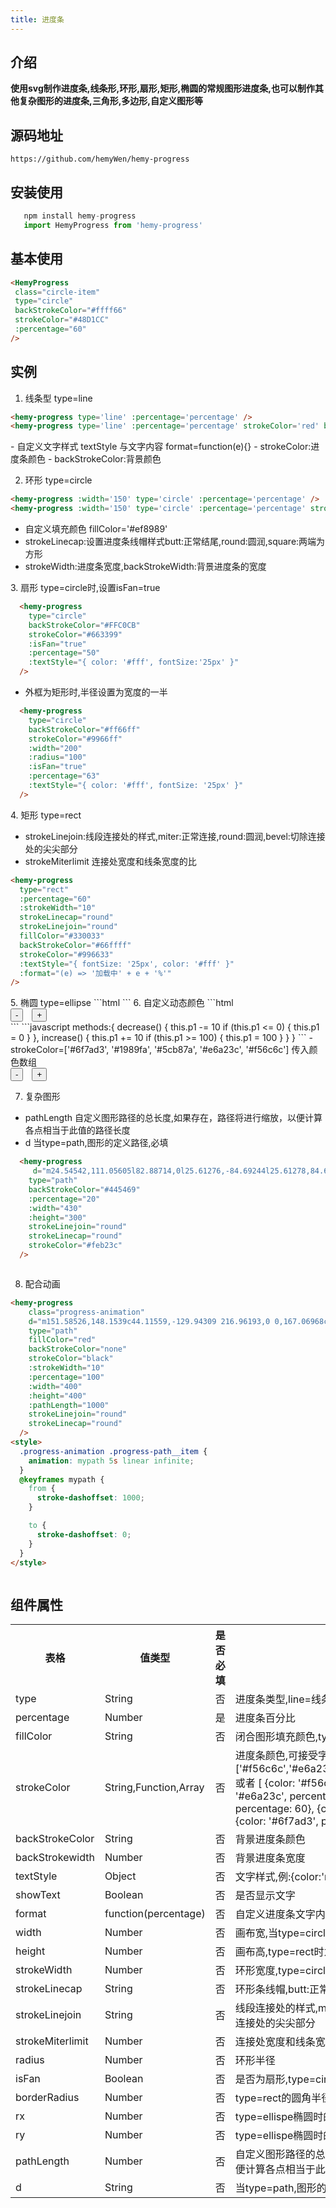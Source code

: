 ```yaml
--- 
title: 进度条
--- 
```

## 介绍
**使用svg制作进度条,线条形,环形,扇形,矩形,椭圆的常规图形进度条,也可以制作其他复杂图形的进度条,三角形,多边形,自定义图形等**
## 源码地址   
    https://github.com/hemyWen/hemy-progress
## 安装使用
```javascript
   npm install hemy-progress
   import HemyProgress from 'hemy-progress'
```
## 基本使用
```html
<HemyProgress
 class="circle-item"
 type="circle"
 backStrokeColor="#ffff66"
 strokeColor="#48D1CC"
 :percentage="60"
/>
```
## 实例
1. 线条型 type=line 
 ```html
<hemy-progress type='line' :percentage='percentage' />
<hemy-progress type='line' :percentage='percentage' strokeColor='red' backStrokeColor='green' :textStyle="{color:'#fff'}" :format="e=>'当前进度'+e+'%'" />
 ````
 <hemy-progress type='line' :percentage='percentage' />
- 自定义文字样式 textStyle 与文字内容 format=function(e){} 
- strokeColor:进度条颜色
- backStrokeColor:背景颜色

<hemy-progress style='margin-top:10px' type='line' :percentage='percentage' strokeColor='red' backStrokeColor='green' :textStyle="{color:'#fff'}" :format="e=>'当前进度'+e+'%'" />

2. 环形 type=circle

```html
<hemy-progress :width='150' type='circle' :percentage='percentage' />
<hemy-progress :width='150' type='circle' :percentage='percentage' strokeColor='green' backStrokeColor="#ffff66" fillColor='#ef8989' />
```
<hemy-progress :width='150' type='circle' :percentage='percentage'  />

- 自定义填充颜色 fillColor='#ef8989'
- strokeLinecap:设置进度条线帽样式butt:正常结尾,round:圆润,square:两端为方形
- strokeWidth:进度条宽度,backStrokeWidth:背景进度条的宽度

<hemy-progress 
    :width='150' 
    :strokeWidth='10' 
    type='circle' 
    strokeLinecap='round' 
    :percentage='percentage' 
    strokeColor='green' 
    backStrokeColor="#ffff66" 
    fillColor='#ef8989' 
/>
3. 扇形 type=circle时,设置isFan=true
```html
  <hemy-progress 
    type="circle"  
    backStrokeColor="#FFC0CB" 
    strokeColor="#663399" 
    :isFan="true" 
    :percentage="50" 
    :textStyle="{ color: '#fff', fontSize:'25px' }" 
  />
```
  <hemy-progress 
    type="circle"  
    backStrokeColor="#FFC0CB" 
    strokeColor="#663399" 
    :isFan="true" 
    :percentage="50" 
    :textStyle="{ color: '#fff', fontSize:'25px' }" 
  />
- 外框为矩形时,半径设置为宽度的一半
```html
  <hemy-progress  
    type="circle" 
    backStrokeColor="#ff66ff"  
    strokeColor="#9966ff"  
    :width="200"  
    :radius="100"  
    :isFan="true"  
    :percentage="63"  
    :textStyle="{ color: '#fff', fontSize: '25px' }" 
  />
```
  <hemy-progress  
    type="circle" 
    backStrokeColor="#ff66ff"  
    strokeColor="#9966ff"  
    :width="200"  
    :radius="100"  
    :isFan="true"  
    :percentage="63"  
    :textStyle="{ color: '#fff', fontSize: '25px' }" 
  />
4. 矩形 type=rect
- strokeLinejoin:线段连接处的样式,miter:正常连接,round:圆润,bevel:切除连接处的尖尖部分
- strokeMiterlimit 连接处宽度和线条宽度的比
```html
<hemy-progress
  type="rect"
  :percentage="60"
  :strokeWidth="10"
  strokeLinecap="round"
  strokeLinejoin="round"
  fillColor="#330033"
  backStrokeColor="#66ffff"
  strokeColor="#996633"
  :textStyle="{ fontSize: '25px', color: '#fff' }"
  :format="(e) => '加载中' + e + '%'"
/>
```
<hemy-progress type="rect" :percentage="60" :strokeWidth="10" strokeLinecap="round" strokeLinejoin="round"  fillColor="#330033" backStrokeColor="#66ffff" strokeColor="#996633" :textStyle="{ fontSize: '25px', color: '#fff' }" :format="(e) => '加载中' + e + '%'" />
5. 椭圆 type=ellipse
```html
<hemy-progress type="ellipse" backStrokeColor="#445469" :percentage="20" :width="400" />
```
<hemy-progress type="ellipse" backStrokeColor="#445469" :percentage="20" :width="400" />
6. 自定义动态颜色
```html
  <hemy-progress
    class="circle-item"
    type="circle"
    strokeLinecap="round"
    :strokeColor="['#6f7ad3', '#1989fa', '#5cb87a', '#e6a23c', '#f56c6c']"
    :percentage="p1"
    :radius="80"
    :strokeWidth="20"
    :backStrokeWidth="20"
  />
  <hemy-progress
    type="circle"
    backStrokeColor="#FFC0CB"
    :strokeColor="['#6f7ad3', '#1989fa', '#5cb87a', '#e6a23c', '#f56c6c']"
    :isFan="true"
    :percentage="p1"
    :textStyle="{ color: '#fff', fontSize: '25px' }"
  />
  <hemy-progress
    type="rect"
    :percentage="p1"
    :width="200"
    :height="100"
    :strokeWidth="10"
    :backStrokeWidth="10"
    strokeColor="#07c160"
    strokeLinecap="square"
    strokeLinejoin="miter"
    :strokeColor="['#6f7ad3', '#1989fa', '#5cb87a', '#e6a23c', '#f56c6c']"
  />
  <div>
    <button @click="decrease">-</button>
    <button style="margin-left: 10px" @click="increase">+</button>
  </div>
```
```javascript
    methods:{
        decrease() {
          this.p1 -= 10
          if (this.p1 <= 0) {
            this.p1 = 0
          }
        },
        increase() {
          this.p1 += 10
          if (this.p1 >= 100) {
            this.p1 = 100
          }
        }
    }  
```
- strokeColor=['#6f7ad3', '#1989fa', '#5cb87a', '#e6a23c', '#f56c6c']  传入颜色数组
<div style='display:flex;overflow:auto'>
  <hemy-progress
    class="circle-item"
    type="circle"
    strokeLinecap="round"
    :strokeColor="['#6f7ad3', '#1989fa', '#5cb87a', '#e6a23c', '#f56c6c']"
    :percentage="p1"
    :radius="80"
    :strokeWidth="20"
    :backStrokeWidth="20"
  />
  <hemy-progress
    type="circle"
    backStrokeColor="#FFC0CB"
    :strokeColor="['#6f7ad3', '#1989fa', '#5cb87a', '#e6a23c', '#f56c6c']"
    :isFan="true"
    :percentage="p1"
    :textStyle="{ color: '#fff', fontSize: '25px' }"
  />
  <hemy-progress
    type="rect"
    :percentage="p1"
    :width="200"
    :height="100"
    :strokeWidth="10"
    :backStrokeWidth="10"
    strokeColor="#07c160"
    strokeLinecap="square"
    strokeLinejoin="miter"
    :strokeColor="['#6f7ad3', '#1989fa', '#5cb87a', '#e6a23c', '#f56c6c']"
  />
</div>
<ClientOnly>
<div>
  <button v-on:click="decrease">- </button>
  <button style="margin-left: 10px" v-on:click="increase">+</button>
</div>
</ClientOnly>

7. 复杂图形

- pathLength  自定义图形路径的总长度,如果存在，路径将进行缩放，以便计算各点相当于此值的路径长度
- d 当type=path,图形的定义路径,必填
```html
  <hemy-progress
     d="m24.54542,111.05605l82.88714,0l25.61276,-84.69244l25.61278,84.69244l82.88713,0l-67.05698,52.34221l25.61409,84.69244l-67.05701,-52.34363l-67.057,52.34363l25.6141,-84.69244l-67.057,-52.34221l-0.00001,0z"
    type="path"
    backStrokeColor="#445469"
    :percentage="20"
    :width="430"
    :height="300"
    strokeLinejoin="round"
    strokeLinecap="round"
    strokeColor="#feb23c"
  />
```
<div style='display:flex;overflow:auto'>
  <hemy-progress
     d="m24.54542,111.05605l82.88714,0l25.61276,-84.69244l25.61278,84.69244l82.88713,0l-67.05698,52.34221l25.61409,84.69244l-67.05701,-52.34363l-67.057,52.34363l25.6141,-84.69244l-67.057,-52.34221l-0.00001,0z"
    type="path"
    backStrokeColor="#445469"
    :percentage="20"
    :width="430"
    :height="300"
    strokeLinejoin="round"
    strokeLinecap="round"
    strokeColor="#feb23c"
  />
  <hemy-progress
    d="m11.91262,141.38784l38.41213,-81.1099l102.43234,0l38.41212,81.1099l-38.41212,81.1099l-102.43234,0l-38.41213,-81.1099z"
    type="path"
    backStrokeColor="#445469"
    fillColor="#5B9BA2"
    :strokeWidth="10"
    :percentage="20"
    :width="400"
    :height="300"
    strokeLinejoin="round"
    strokeLinecap="round"
    strokeColor="#feb23c"
  />
  <hemy-progress
    d="m205.58865,207.26894c4.72522,-5.9053 9.24437,-12.71333 13.22542,-18.82466l-119.28624,-2.80423l-16.36196,24.14976l-51.83504,-2.07417c6.49499,-10.99509 13.61002,-23.91136 18.88519,-33.61275l-18.76473,-32.61405l55.30683,0l11.25319,20.37749l121.78832,0l-15.1069,-20.33188c4.66219,-6.40735 11.56197,-14.95808 15.30486,-19.44136l40.95944,51.81951l-41.05261,52.62338l-14.31579,-19.26703l0.00002,0.00001z"
    type="path"
    backStrokeColor="#445469"
    fillColor="none"
    :strokeWidth="5"
    :pathLength="2000"
    :percentage="20"
    :width="300"
    :height="300"
    strokeLinejoin="round"
    strokeLinecap="round"
    strokeColor="#feb23c"
  />
</div>

8. 配合动画

```html 
<hemy-progress
    class="progress-animation"
    d="m151.58526,148.1539c44.11559,-129.94309 216.96193,0 0,167.06968c-216.96193,-167.06968 -44.11559,-297.01277 0,-167.06968z"
    type="path"
    fillColor="red"
    backStrokeColor="none"
    strokeColor="black"
    :strokeWidth="10"
    :percentage="100"
    :width="400"
    :height="400"
    :pathLength="1000"
    strokeLinejoin="round"
    strokeLinecap="round"
  />
<style>
  .progress-animation .progress-path__item {
    animation: mypath 5s linear infinite;
  }
  @keyframes mypath {
    from {
      stroke-dashoffset: 1000;
    }

    to {
      stroke-dashoffset: 0;
    }
  }
</style>
```
<div style='display:flex;overflow:auto'>
  <hemy-progress
    class="progress-animation"
    d="m97.75122,120.76251l-13.74195,0c0,0 -10.68821,-0.98544 -13.74195,11.82507c-5.43957,9.23818 -15.60283,5.17339 -18.32257,8.86874c-3.00609,0 -9.92477,1.72446 -9.16134,5.91241c0.76344,4.18807 3.05385,4.92709 2.29031,5.91254c-0.76344,0.98544 -2.86291,21.18653 17.17747,20.69381c0,0 2.09947,5.91241 11.45164,0c0,0 2.09937,-2.21718 5.72572,1.47804c3.62645,3.69535 10.87904,6.40526 12.59685,5.91254c1.71771,-0.49272 12.59675,23.40359 12.59675,57.6468c0,34.24334 14.69632,57.89323 19.46777,59.1251c0,0 11.59472,47.66947 12.02415,90.16556c0,0 2.86291,17.9839 -9.73384,17.73748c-6.79939,7.29828 -9.80548,12.28694 -5.72582,11.82507c0,0 1.57463,3.32565 4.58062,2.9562c1.30172,-0.60006 -10.52115,10.9012 -5.72582,10.34691c0,0 2.09958,7.88329 10.30644,2.9562c0,0 12.59685,1.47817 13.74195,-8.86874c1.1452,-10.34691 1.71781,-27.16051 6.87103,-25.12818c0,0 0.76334,-82.52856 6.87093,-88.68739c0,0 30.33869,3.23257 65.27425,-23.65001c9.92477,-7.637 20.04028,-18.96935 21.75798,7.39057c1.71781,26.35992 32.44629,48.28547 36.64524,63.55934c4.19895,15.274 6.48926,9.85418 5.72572,45.82186c0,0 -7.25259,-2.21718 -12.59675,5.91254c-3.43551,4.43437 1.1452,4.43437 1.1452,4.43437c0,0 -2.67208,3.44893 5.72582,2.95633c0,0 1.1451,1.66276 6.87093,0c0,0 9.543,0.73902 8.01613,-8.86874c0,0 0.5726,-54.69073 3.43551,-51.7344c2.86291,2.9562 17.55913,20.20096 17.17737,57.6468c0,0 -6.48926,1.23174 -6.87093,10.34691c0,0 -3.24458,4.68067 1.1451,5.91254c0,0 6.15525,2.03233 8.01613,0c0,0 7.8254,3.44893 8.01613,-8.86887c0.19083,-12.31766 -6.29832,-55.06004 -3.43541,-65.03738c0,0 -24.62099,-18.47663 -28.62911,-75.38441c0,0 11.45164,48.28547 48.09688,39.90933c0,0 2.67208,-1.47804 -1.1452,-2.9562c-3.81728,-1.47817 -33.97316,3.69535 -41.22586,-44.34369c-5.2964,-34.36649 -1.28828,-38.06171 -18.32257,-51.7344c-22.90319,-28.26911 -79.97047,0.2463 -97.33867,-8.86874c-16.03226,-10.34691 -16.60486,-10.53163 -34.35483,-17.73748c-18.17949,-12.37937 -15.07789,-26.60622 -28.62901,-45.82186c-10.37808,-18.01463 -10.49727,-16.01302 -11.45164,-17.73748c-0.95437,-1.72459 -0.19083,-9.85418 -12.59675,-11.82507z"
    type="path"
    backStrokeColor="#0a0b16"
    :strokeWidth="10"
    :percentage="100"
    :width="400"
    :height="500"
    :pathLength="1000"
    strokeLinejoin="round"
    strokeLinecap="round"
  />
 <hemy-progress
    class="progress-animation"
    d="m151.58526,148.1539c44.11559,-129.94309 216.96193,0 0,167.06968c-216.96193,-167.06968 -44.11559,-297.01277 0,-167.06968z"
    type="path"
    fillColor="red"
    backStrokeColor="none"
    strokeColor="black"
    :strokeWidth="10"
    :percentage="100"
    :width="400"
    :height="400"
    :pathLength="1000"
    strokeLinejoin="round"
    strokeLinecap="round"
  />
</div>

## 组件属性
<table>
  <tr>
    <th>表格</th>
    <th>值类型</th>
    <th>是否必填</th>
    <th>描述</th>
    <th>默认值</th>
  </tr>
  <tr>
    <td>type</td>
    <td>String</td>
    <td>否</td>
    <td>进度条类型,line=线条,circle=环形</td>
    <td>line</td>
  </tr>
  <tr>
    <td>percentage</td>
    <td>Number</td>
    <td>是</td>
    <td>进度条百分比</td>
    <td>100</td>
  </tr>
    <tr>
    <td>fillColor</td>
    <td>String</td>
    <td>否</td>
    <td>闭合图形填充颜色,type!==line生效</td>
    <td>none</td>
  </tr>
   <tr>
    <td>strokeColor</td>
    <td>String,Function,Array</td>
    <td>否</td>
    <td>进度条颜色,可接受字符串,参数为percentage的函数,数组,
        ['#f56c6c','#e6a23c','#5cb87a','#1989fa','#6f7ad3']
        或者
        [
          {color: '#f56c6c', percentage: 20},
          {color: '#e6a23c', percentage: 40},
          {color: '#5cb87a', percentage: 60},
          {color: '#1989fa', percentage: 80},
          {color: '#6f7ad3', percentage: 100}
        ]
    </td>
    <td>#409eff</td>
  </tr>
  <tr>
    <td>backStrokeColor</td>
    <td>String</td>
    <td>否</td>
    <td>背景进度条颜色</td>
    <td>#eee</td>
  </tr>
    <tr>
    <td>backStrokewidth</td>
    <td>Number</td>
    <td>否</td>
    <td>背景进度条宽度</td>
    <td>5</td>
  </tr>
   <tr>
    <td>textStyle</td>
    <td>Object</td>
    <td>否</td>
    <td>文字样式,例:{color:'red',fontSize:'25px'}</td>
    <td>{}</td>
  </tr>
  <tr>
    <td>showText</td>
    <td>Boolean</td>
    <td>否</td>
    <td>是否显示文字</td>
    <td>true</td>
  </tr>
   <tr>
    <td>format</td>
    <td>function(percentage)</td>
    <td>否</td>
    <td>自定义进度条文字内容</td>
    <td></td>
  </tr>
  <tr>
    <td>width</td>
    <td>Number</td>
    <td>否</td>
    <td>画布宽,当type=circle为画布大小,type=rect时为矩形宽</td>
    <td>200</td>
  </tr>
  <tr>
    <td>height</td>
    <td>Number</td>
    <td>否</td>
    <td>画布高,type=rect时为矩形高</td>
    <td>200</td>
  </tr>
  <tr>
    <td>strokeWidth</td>
    <td>Number</td>
    <td>否</td>
    <td>环形宽度,type=circle时生效</td>
    <td>10</td>
  </tr>
  <tr>
    <td>strokeLinecap</td>
    <td>String</td>
    <td>否</td>
    <td>环形条线帽,butt:正常结尾,round:圆润,square:两端为方形</td>
    <td>round</td>
  </tr>
   <tr>
    <td>strokeLinejoin</td>
    <td>String</td>
    <td>否</td>
    <td>线段连接处的样式,miter:正常连接,round:圆润,bevel:切除连接处的尖尖部分</td>
    <td>miter</td>
  </tr>
    <tr>
    <td>strokeMiterlimit</td>
    <td>Number</td>
    <td>否</td>
    <td>连接处宽度和线条宽度的比</td>
    <td>4</td>
  </tr>
  <tr>
    <td>radius</td>
    <td>Number</td>
    <td>否</td>
    <td>环形半径</td>
    <td>50</td>
  </tr>
  <tr>
    <td>isFan</td>
    <td>Boolean</td>
    <td>否</td>
    <td>是否为扇形,type=circle时生效</td>
    <td>false</td>
  </tr>
  <tr>
    <td>borderRadius</td>
    <td>Number</td>
    <td>否</td>
    <td>type=rect的圆角半径</td>
    <td>0</td>
  </tr>
  <tr>
    <td>rx</td>
    <td>Number</td>
    <td>否</td>
    <td>type=ellispe椭圆时的长半轴</td>
    <td>100</td>
  </tr>
  <tr>
    <td>ry</td>
    <td>Number</td>
    <td>否</td>
    <td>type=ellispe椭圆时的短半轴</td>
    <td>50</td>
  </tr>
  <tr>
    <td>pathLength</td>
    <td>Number</td>
    <td>否</td>
    <td>自定义图形路径的总长度,如果存在，路径将进行缩放，以便计算各点相当于此值的路径长度</td>
    <td>1000</td>
  </tr>
   <tr>
    <td>d</td>
    <td>String</td>
    <td>否</td>
    <td>当type=path,图形的定义路径,必填</td>
    <td></td>
  </tr>
</table>
<script>
import HemyProgress from 'hemy-progress';
export default {
  components:{HemyProgress},
  data(){
    return {
      percentage:60,
      p1:0
    }
  },
  methods: {
    decrease() {
      this.p1 -= 10
      if (this.p1 <= 0) {
        this.p1 = 0
      }
    },
    increase() {
      this.p1 += 10
      if (this.p1 >= 100) {
        this.p1 = 100
      }
    }
  }
};

  
</script>
<style>
.progress-animation .progress-path__item {
  animation: mypath 5s linear infinite;
}
@keyframes mypath {
  from {
    stroke-dashoffset: 1000;
  }

  to {
    stroke-dashoffset: 0;
  }
}
</style>
